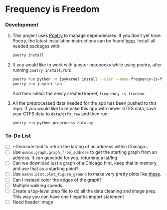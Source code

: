 # Frequency is Freedom


### Development

1. This project uses [Poetry](https://python-poetry.org/) to manage dependencies. If you don't yet have Poetry, the latest installation instructions can be found [here](https://python-poetry.org/docs/master/#installation). Install all needed packages with:
   ```bash
   poetry install
   ```

1. If you would like to work with jupyter notebooks while using poetry, after running `poetry install`, run:
   ```bash
   poetry run python -m ipykernel install --user --name frequency-is-freedom
   poetry run jupyter lab
   ```
   And then select the newly created kernel, `frequency-is-freedom`.

1. All the preprocessed data needed for the app has been pushed to this repo. If you would like to remake this app with newer GTFS data, save your GTFS data to `data/gtfs_raw` and then run:
   ```bash
   poetry run python preprocess_data.py
   ```

### To-Do List
- [ ] ~Geocode tool to return the lat/lng of an address within Chicago~
- [ ] Use `osmnx.graph.graph_from_address` to get the starting graph from an address. It can geocode for you, returning a lat/lng
- [ ] Can we download just a graph of a Chicago first, keep that in memory, and use that as a starting point?
- [ ] Use `osmnx.plot.plot_figure_ground` to make very pretty plots like [these](https://i0.wp.com/geoffboeing.com/wp-content/uploads/2017/04/square-mile-street-networks.jpg?ssl=1). 
- [ ] Can I instead color the edges of the graph?
- [ ] Multiple walking speeds
- [ ] Create a top-level prep file to do all the data cleaning and image prep. This way you can have one filepaths import statement
- [ ] Need header image